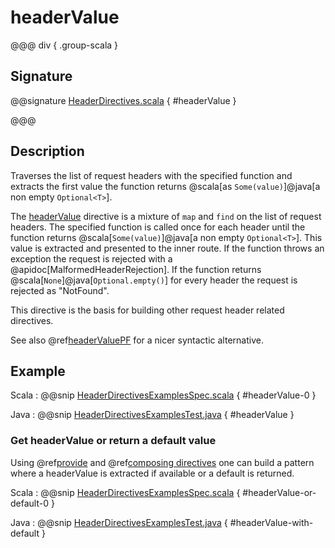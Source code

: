 # headerValue

@@@ div { .group-scala }

## Signature

@@signature [HeaderDirectives.scala](/http/src/main/scala/org/apache/pekko/http/scaladsl/server/directives/HeaderDirectives.scala) { #headerValue }

@@@

## Description

Traverses the list of request headers with the specified function and extracts the first value the function returns
@scala[as `Some(value)`]@java[a non empty `Optional<T>`].

The [headerValue]() directive is a mixture of `map` and `find` on the list of request headers. The specified function
is called once for each header until the function returns @scala[`Some(value)`]@java[a non empty `Optional<T>`]. This value is extracted and presented to the
inner route. If the function throws an exception the request is rejected with a @apidoc[MalformedHeaderRejection]. If the
function returns @scala[`None`]@java[`Optional.empty()`] for every header the request is rejected as "NotFound".

This directive is the basis for building other request header related directives.

See also @ref[headerValuePF](headerValuePF.md) for a nicer syntactic alternative.

## Example

Scala
:   @@snip [HeaderDirectivesExamplesSpec.scala](/docs/src/test/scala/docs/http/scaladsl/server/directives/HeaderDirectivesExamplesSpec.scala) { #headerValue-0 }

Java
:   @@snip [HeaderDirectivesExamplesTest.java](/docs/src/test/java/docs/http/javadsl/server/directives/HeaderDirectivesExamplesTest.java) { #headerValue }


### Get headerValue or return a default value

Using @ref[provide](../basic-directives/provide.md) and @ref[composing directives](../index.md#composing-directives) one can build a pattern where a headerValue is extracted if available or a default is returned. 

Scala
:  @@snip [HeaderDirectivesExamplesSpec.scala](/docs/src/test/scala/docs/http/scaladsl/server/directives/HeaderDirectivesExamplesSpec.scala) { #headerValue-or-default-0 }

Java
:  @@snip [HeaderDirectivesExamplesTest.java](/docs/src/test/java/docs/http/javadsl/server/directives/HeaderDirectivesExamplesTest.java) { #headerValue-with-default }
